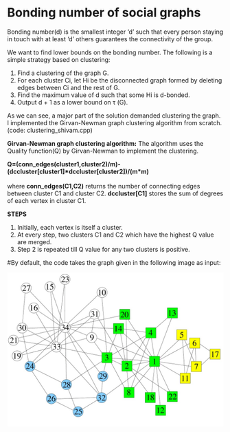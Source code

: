 # Bonding number of social graphs

Bonding number(d) is the smallest integer ‘d’ such that every person staying in touch with at least ‘d’ others guarantees the connectivity of the group.

We want to find lower bounds on the bonding number. The following is a simple strategy based on clustering:
1. Find a clustering of the graph G.
2. For each cluster Ci, let Hi be the disconnected graph formed by deleting edges between Ci and the rest of G.
3. Find the maximum value of d such that some Hi is d-bonded.
4. Output d + 1 as a lower bound on τ (G).

As we can see, a major part of the solution demanded clustering the graph. 
I implemented the Girvan-Newman graph clustering algorithm from scratch. (code: clustering_shivam.cpp) 

**Girvan-Newman graph clustering algorithm:**
The algorithm uses the Quality function(Q) by Girvan-Newman to implement the clustering.      

**Q=(conn_edges(cluster1,cluster2)/m)-(dccluster[cluster1]\*dccluster[cluster2])/(m\*m)**   <br />               
where **conn_edges(C1,C2)** returns the number of connecting edges between cluster C1 and cluster C2.
      **dccluster[C1]** stores the sum of degrees of each vertex in cluster C1.   
      
**STEPS**<br />
1) Initially, each vertex is itself a cluster.<br />
2) At every step, two clusters C1 and C2 which have the highest Q value are merged.<br />
3) Step 2 is repeated till Q value for any two clusters is positive.

#By default, the code takes the graph given in the following image as input:

![alt text](https://github.com/shivam2296/Graph-Clustering/blob/master/sample.jpg)
